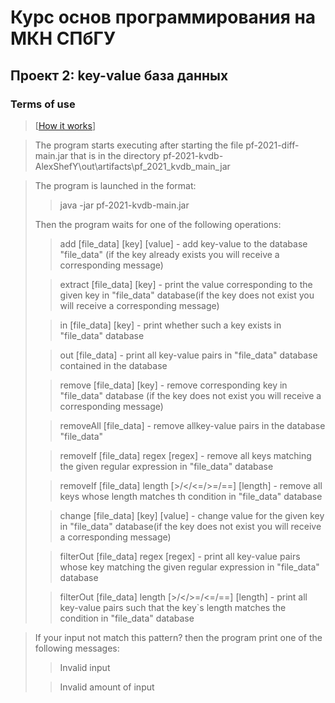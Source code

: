 # Курс основ программирования на МКН СПбГУ
## Проект 2: key-value база данных
### Terms of use

>[[How it works](C:\Users\1258734\IdeaProjects\pf-2021-kvdb-AlexShefY\description.md)]

>The program starts executing after starting the file pf-2021-diff-main.jar
>that is in the directory pf-2021-kvdb-AlexShefY\out\artifacts\pf_2021_kvdb_main_jar

>The program is launched in the format:
>> java -jar pf-2021-kvdb-main.jar
> 
>Then the program waits for one of the following operations:
>> add [file_data] [key] [value] - add key-value to the database "file_data"
>> (if the key already exists you will receive a corresponding message)
> 
>> extract [file_data] [key] - print the value corresponding to the
>> given key in "file_data" database(if the key does not exist you will receive a corresponding message)
> 
>> in [file_data] [key] - print whether such a key exists in "file_data" database
> 
>> out [file_data] - print all key-value pairs in "file_data" database
>> contained in the database
> 
>> remove [file_data] [key] - remove corresponding key in "file_data" database
>> (if the key does not exist you will receive a corresponding message)
> 
>> removeAll [file_data] - remove allkey-value pairs in the database "file_data"
> 
>> removeIf [file_data] regex [regex] - remove all keys matching
>> the given regular expression in "file_data" database
>
>> removeIf [file_data] length [>/</<=/>=/==] [length] - 
>> remove all keys whose length matches th condition in "file_data" database
> 
>> change [file_data] [key] [value] - change value for the
>> given key in "file_data" database(if the key does not exist you will receive a corresponding message)
> 
>> filterOut [file_data] regex [regex] - print all key-value pairs
>> whose key matching the given
>> regular expression in "file_data" database
> 
>> filterOut [file_data] length [>/</>=/<=/==] [length] - print all
>> key-value pairs such that the key`s length matches the 
>> condition in "file_data" database

> If your input not match this pattern? then the
> program print one of the following messages:
>> Invalid input
> 
>> Invalid amount of input